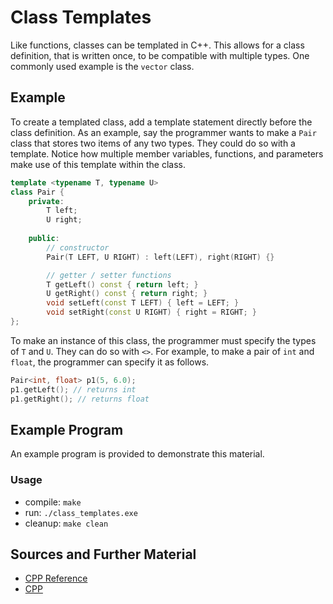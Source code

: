 # Class Templates

Like functions, classes can be templated in C++. This allows for a class definition, that is written once, to be compatible with multiple types. One commonly used example is the `vector` class.

## Example

To create a templated class, add a template statement directly before the class definition. As an example, say the programmer wants to make a `Pair` class that stores two items of any two types. They could do so with a template. Notice how multiple member variables, functions, and parameters make use of this template within the class.

```C++
template <typename T, typename U>
class Pair {
    private:
        T left;
        U right;
    
    public:
        // constructor
        Pair(T LEFT, U RIGHT) : left(LEFT), right(RIGHT) {}

        // getter / setter functions
        T getLeft() const { return left; }
        U getRight() const { return right; }
        void setLeft(const T LEFT) { left = LEFT; }
        void setRight(const U RIGHT) { right = RIGHT; }
};
```

To make an instance of this class, the programmer must specify the types of `T` and `U`. They can do so with `<>`. For example, to make a pair of `int` and `float`, the programmer can specify it as follows.

```C++
Pair<int, float> p1(5, 6.0);
p1.getLeft(); // returns int
p1.getRight(); // returns float
```

## Example Program

An example program is provided to demonstrate this material.

### Usage
- compile: `make`
- run: `./class_templates.exe`
- cleanup: `make clean`

## Sources and Further Material

- [CPP Reference](https://en.cppreference.com/w/cpp/language/class_template)
- [CPP](https://cplusplus.com/doc/oldtutorial/templates/)
